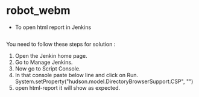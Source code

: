 # robot_webm

* To open html report in Jenkins
    ```sh
You need to follow these steps for solution :

1. Open the Jenkin home page.
2. Go to Manage Jenkins.
3. Now go to Script Console.
4. In that console paste below line and click on Run. System.setProperty("hudson.model.DirectoryBrowserSupport.CSP", "")
5. open html-report it will show as expected.
    ```
